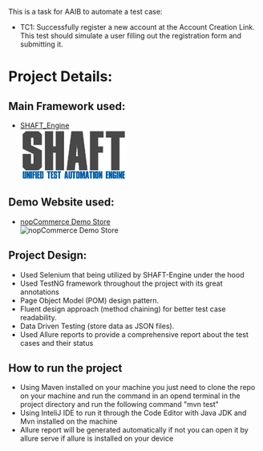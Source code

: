This is a task for AAIB to automate a test case:
* TC1: Successfully register a new account at the Account Creation Link. This test should
simulate a user filling out the registration form and submitting it.

# Project Details:
## Main Framework used:
* [SHAFT_Engine](https://github.com/ShaftHQ/SHAFT_ENGINE) <br><img height="100" title="SHAFT_Engine" src="https://github.com/ShaftHQ/SHAFT_ENGINE/blob/main/src/main/resources/images/shaft.png">
## Demo Website used:
* [nopCommerce Demo Store](https://demo.nopcommerce.com/) <br><img title="nopCommerce Demo Store" src="https://demo.nopcommerce.com/Themes/DefaultClean/Content/images/logo.png">
## Project Design:
* Used Selenium that being utilized by SHAFT-Engine under the hood
* Used TestNG framework throughout the project with its great annotations
* Page Object Model (POM) design pattern.
* Fluent design approach (method chaining) for better test case readability.
* Data Driven Testing (store data as JSON files). 
* Used Allure reports to provide a comprehensive report about the test cases and their status

## How to run the project 
* Using Maven installed on your machine you just need to clone the repo on your machine and run the command in an opend terminal in the project directory and run the following command "mvn test"
* Using InteliJ IDE to run it through the Code Editor with Java JDK and Mvn installed on the machine
* Allure report will be generated automatically if not you can open it by allure serve if allure is installed on your device  
